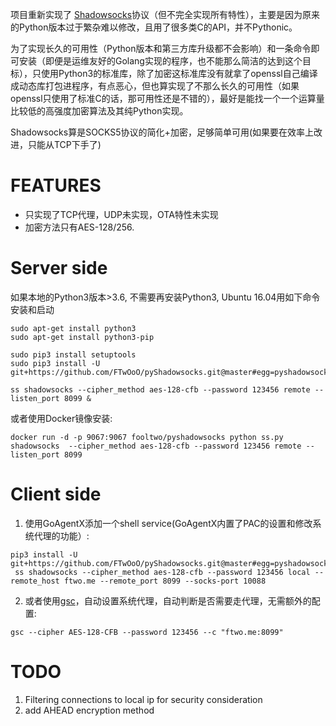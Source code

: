 
项目重新实现了 [Shadowsocks](https://github.com/shadowsocks/shadowsocks)协议（但不完全实现所有特性），主要是因为原来的Python版本过于繁杂难以修改，且用了很多类C的API，并不Pythonic。

为了实现长久的可用性（Python版本和第三方库升级都不会影响）和一条命令即可安装（即便是运维友好的Golang实现的程序，也不能那么简洁的达到这个目标），只使用Python3的标准库，除了加密这标准库没有就拿了openssl自己编译成动态库打包进程序，有点恶心，但也算实现了不那么长久的可用性（如果openssl只使用了标准C的话，那可用性还是不错的），最好是能找一个一个运算量比较低的高强度加密算法及其纯Python实现。

Shadowsocks算是SOCKS5协议的简化+加密，足够简单可用(如果要在效率上改进，只能从TCP下手了)


# FEATURES
* 只实现了TCP代理，UDP未实现，OTA特性未实现
* 加密方法只有AES-128/256.

# Server side
如果本地的Python3版本>3.6, 不需要再安装Python3, Ubuntu 16.04用如下命令安装和启动

```shell
sudo apt-get install python3
sudo apt-get install python3-pip

sudo pip3 install setuptools
sudo pip3 install -U git+https://github.com/FTwOoO/pyShadowsocks.git@master#egg=pyshadowsocks

ss shadowsocks --cipher_method aes-128-cfb --password 123456 remote --listen_port 8099 &
```

或者使用Docker镜像安装:

```
docker run -d -p 9067:9067 fooltwo/pyshadowsocks python ss.py  shadowsocks  --cipher_method aes-128-cfb --password 123456 remote --listen_port 8099
```


# Client side

1. 使用GoAgentX添加一个shell service(GoAgentX内置了PAC的设置和修改系统代理的功能）:
```shell
pip3 install -U git+https://github.com/FTwOoO/pyShadowsocks.git@master#egg=pyshadowsocks
 ss shadowsocks --cipher_method aes-128-cfb --password 123456 local --remote_host ftwo.me --remote_port 8099 --socks-port 10088
```

2. 或者使用[gsc](https://github.com/FTwOoO/go-shadowsocks-client)，自动设置系统代理，自动判断是否需要走代理，无需额外的配置:
```
gsc --cipher AES-128-CFB --password 123456 --c "ftwo.me:8099"
```

 
# TODO
1. Filtering connections to local ip for security consideration
2. add AHEAD encryption method

